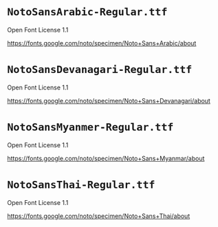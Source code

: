 # `NotoSansArabic-Regular.ttf`

Open Font License 1.1

https://fonts.google.com/noto/specimen/Noto+Sans+Arabic/about

# `NotoSansDevanagari-Regular.ttf`

Open Font License 1.1

https://fonts.google.com/noto/specimen/Noto+Sans+Devanagari/about

# `NotoSansMyanmer-Regular.ttf`

Open Font License 1.1

https://fonts.google.com/noto/specimen/Noto+Sans+Myanmar/about

# `NotoSansThai-Regular.ttf`

Open Font License 1.1

https://fonts.google.com/noto/specimen/Noto+Sans+Thai/about
